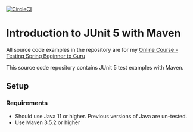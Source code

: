 [![CircleCI](https://dl.circleci.com/status-badge/img/circleci/VCUiDuqHQLo1du72MYJrD1/VJh7oythATxz7CmXp1FXDJ/tree/master.svg?style=svg)](https://dl.circleci.com/status-badge/redirect/circleci/VCUiDuqHQLo1du72MYJrD1/VJh7oythATxz7CmXp1FXDJ/tree/master)

# Introduction to JUnit 5 with Maven

All source code examples in the repository are for my [Online Course - Testing Spring Beginner to Guru](https://www.udemy.com/testing-spring-boot-beginner-to-guru/?couponCode=GITHUB_REPO)

This source code repository contains JUnit 5 test examples with Maven.

## Setup
### Requirements
* Should use Java 11 or higher. Previous versions of Java are un-tested.
* Use Maven 3.5.2 or higher
